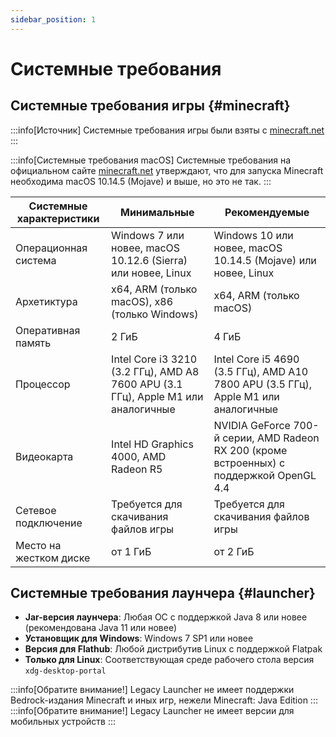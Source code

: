 ```yaml
---
sidebar_position: 1
---
```

# Системные требования

## Системные требования игры {#minecraft}
:::info[Источник]
Системные требования игры были взяты с [minecraft.net](https://www.minecraft.net/en-us/store/minecraft-deluxe-collection-pc#accordionv1-b6c8df09da-item-6176600103)
:::

:::info[Системные требования macOS]
Системные требования на официальном сайте [minecraft.net](https://www.minecraft.net/en-us/store/minecraft-deluxe-collection-pc#accordionv1-b6c8df09da-item-6176600103) утверждают, что для запуска Minecraft необходима macOS 10.14.5 (Mojave) и выше, но это не так.
:::

| Системные характеристики | Минимальные                                                                       | Рекомендуемые                                                                            |
|--------------------------|-----------------------------------------------------------------------------------|------------------------------------------------------------------------------------------|
| Операционная система     | Windows 7 или новее, macOS 10.12.6 (Sierra) или новее, Linux                      | Windows 10 или новее, macOS 10.14.5 (Mojave) или новее, Linux                            |
| Архетиктура              | x64, ARM (только macOS), x86 (только Windows)                                     | x64, ARM (только macOS)                                                                  |
| Оперативная память       | 2 ГиБ                                                                             | 4 ГиБ                                                                                    |
| Процессор                | Intel Core i3 3210 (3.2 ГГц), AMD A8 7600 APU (3.1 ГГц), Apple M1 или аналогичные | Intel Core i5 4690 (3.5 ГГц), AMD A10 7800 APU (3.5 ГГц), Apple M1 или аналогичные       |
| Видеокарта               | Intel HD Graphics 4000, AMD Radeon R5                                             | NVIDIA GeForce 700-й серии, AMD Radeon RX 200 (кроме встроенных) с поддержкой OpenGL 4.4 |
| Сетевое подключение      | Требуется для скачивания файлов игры                                              | Требуется для скачивания файлов игры                                                     |
| Место на жестком диске   | от 1 ГиБ                                                                          | от 2 ГиБ                                                                                 |

## Системные требования лаунчера {#launcher}
* **Jar-версия лаунчера**: Любая ОС с поддержкой Java 8 или новее (рекомендована Java 11 или новее)
* **Установщик для Windows**: Windows 7 SP1 или новее
* **Версия для Flathub**: Любой дистрибутив Linux с поддержкой Flatpak
* **Только для Linux**: Соответствующая среде рабочего стола версия `xdg-desktop-portal`

:::info[Обратите внимание!]
Legacy Launcher не имеет поддержки Bedrock-издания Minecraft и иных игр, нежели Minecraft: Java Edition
:::
:::info[Обратите внимание!]
Legacy Launcher не имеет версии для мобильных устройств
:::

